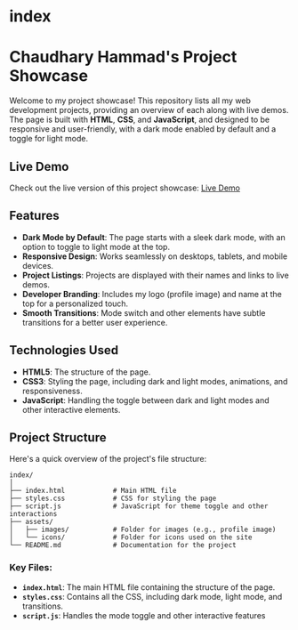 # index

# Chaudhary Hammad's Project Showcase

Welcome to my project showcase! This repository lists all my web development projects, providing an overview of each along with live demos. The page is built with **HTML**, **CSS**, and **JavaScript**, and designed to be responsive and user-friendly, with a dark mode enabled by default and a toggle for light mode.

## Live Demo
Check out the live version of this project showcase: [Live Demo](https://hammadshafiqch.github.io/index/)

## Features
- **Dark Mode by Default**: The page starts with a sleek dark mode, with an option to toggle to light mode at the top.
- **Responsive Design**: Works seamlessly on desktops, tablets, and mobile devices.
- **Project Listings**: Projects are displayed with their names and links to live demos.
- **Developer Branding**: Includes my logo (profile image) and name at the top for a personalized touch.
- **Smooth Transitions**: Mode switch and other elements have subtle transitions for a better user experience.

## Technologies Used
- **HTML5**: The structure of the page.
- **CSS3**: Styling the page, including dark and light modes, animations, and responsiveness.
- **JavaScript**: Handling the toggle between dark and light modes and other interactive elements.

## Project Structure
Here's a quick overview of the project's file structure:

```
index/
│
├── index.html            # Main HTML file
├── styles.css            # CSS for styling the page
├── script.js             # JavaScript for theme toggle and other interactions
├── assets/
│   ├── images/           # Folder for images (e.g., profile image)
│   └── icons/            # Folder for icons used on the site
└── README.md             # Documentation for the project
```

### Key Files:
- **`index.html`**: The main HTML file containing the structure of the page.
- **`styles.css`**: Contains all the CSS, including dark mode, light mode, and transitions.
- **`script.js`**: Handles the mode toggle and other interactive features
